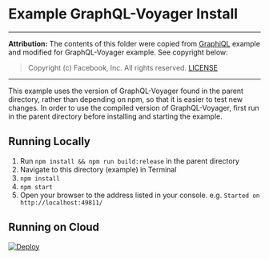 Example GraphQL-Voyager Install
========================

------
**Attribution:** The contents of this folder were copied from [GraphiQL](https://github.com/graphql/graphiql/tree/master/example) example and modified for GraphQL-Voyager example. See copyright below:

> Copyright (c) Facebook, Inc. All rights reserved. [LICENSE](https://github.com/graphql/graphiql/blob/master/LICENSE)

-------

This example uses the version of GraphQL-Voyager found in the parent directory, rather
than depending on npm, so that it is easier to test new changes. In order to use
the compiled version of GraphQL-Voyager, first run in the parent directory before
installing and starting the example.

## Running Locally

1. Run `npm install && npm run build:release` in the parent directory
2. Navigate to this directory (example) in Terminal
3. `npm install`
4. `npm start`
5. Open your browser to the address listed in your console. e.g. `Started on http://localhost:49811/`

## Running on Cloud

[![Deploy](https://www.herokucdn.com/deploy/button.svg)](https://heroku.com/deploy)
